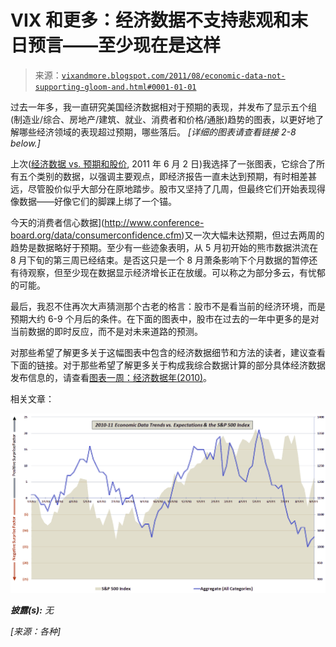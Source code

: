 <!--yml

分类: 未分类

日期: 2024-05-18 16:48:36

-->

# VIX 和更多：经济数据不支持悲观和末日预言——至少现在是这样

> 来源：[`vixandmore.blogspot.com/2011/08/economic-data-not-supporting-gloom-and.html#0001-01-01`](http://vixandmore.blogspot.com/2011/08/economic-data-not-supporting-gloom-and.html#0001-01-01)

过去一年多，我一直研究美国经济数据相对于预期的表现，并发布了显示五个组(制造业/综合、房地产/建筑、就业、消费者和价格/通胀)趋势的图表，以更好地了解哪些经济领域的表现超过预期，哪些落后。 *[详细的图表请查看链接 2-8 below.]*

上次([经济数据 vs. 预期和股价](http://vixandmore.blogspot.com/2011/06/economic-data-vs-expectations-and-stock.html), 2011 年 6 月 2 日)我选择了一张图表，它综合了所有五个类别的数据，以强调主要观点，即经济报告一直未达到预期，有时相差甚远，尽管股价似乎大部分在原地踏步。股市又坚持了几周，但最终它们开始表现得像数据——好像它们的脚踝上绑了一个锚。

今天的消费者信心数据](http://www.conference-board.org/data/consumerconfidence.cfm)又一次大幅未达预期，但过去两周的趋势是数据略好于预期。至少有一些迹象表明，从 5 月初开始的熊市数据洪流在 8 月下旬的第三周已经结束。是否这只是一个 8 月萧条影响下个月数据的暂停还有待观察，但至少现在数据显示经济增长正在放缓。可以称之为部分多云，有忧郁的可能。

最后，我忍不住再次大声猜测那个古老的格言：股市不是看当前的经济环境，而是预期大约 6-9 个月后的条件。在下面的图表中，股市在过去的一年中更多的是对当前数据的即时反应，而不是对未来道路的预测。

对那些希望了解更多关于这幅图表中包含的经济数据细节和方法的读者，建议查看下面的链接。对于那些希望了解更多关于构成我综合数据计算的部分具体经济数据发布信息的，请查看[图表一周：经济数据年(2010)](http://vixandmore.blogspot.com/2011/01/chart-of-week-year-in-economic-data.html)。

相关文章：

![](img/f71df9a600106437c25e7a4b3886f5b1.png)

***披露(s):*** *无*

*[来源：各种]*
